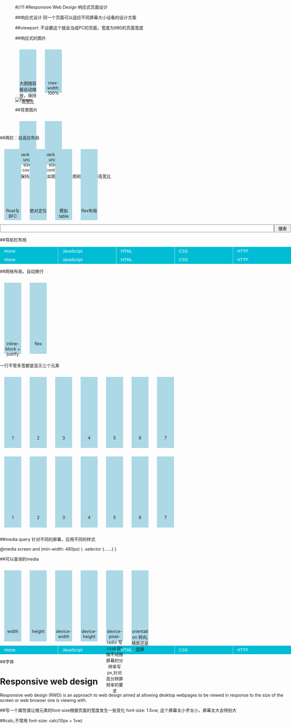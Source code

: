 
#//11
#Responsive Web Design
响应式页面设计

##响应式设计
同一个页面可以适应不同屏幕大小设备的设计方案

##viewport: 不设置这个就会当成PC的页面，宽度为980的页面宽度
<meta name="viewport" content="width=device-width, initial-scale=1.0">

##响应式的图片
- 大图随容器自动缩放，保持高宽比
- max-width: 100%

<img src="http://p0.jscssimg.com/ac1feb9e05cf5752.jpg" alt="flower">
<style>
  body {
    margin: 0;
  }
  img {
    max-width: 100%;//不指定具体的宽度，不设置宽度就会导致图片的调试默认没有，后面会变化；在移动端可以在外面加一个容器，padding-top:50%;
  }
</style>

##背景图片
- background-size: cover
- background-size: contain

<div></div>
<style>
div {
  position: fixed;
  top: 0;
  left: 0;
  bottom: 0;
  right: 0;
  background: url(//p0.jscssimg.com/ac1feb9e05cf5752.jpg) no-repeat center center;
  background-size: cover;
}
</style>

##保持高宽比,比如图片的轮播图和播放器的高宽比
<div><div>
<style>
div {
  height: 0;
  padding-top: 50%;
  backgrond: #f99;
}
</style>

##两栏：自适应布局
- float与BFC
- 绝对定位
- 模拟table
- flex布局

<form>
  <input type="search" >
  <button>搜索</button>
</form>
<style>
  form {
    margin-right: 4em;
    position: relative;
  }
  form input {
    width: 100%;
    font-size: inherit;
    line-height: 1.4;
  }
  form button {
    position: absolute;
    left: 100%;
    top: 0;
    width: 4em;
    font-size: inherit;
  }
</style>

##导航栏布局
<nav>
  <a href="#">Home</a>
  <a href="#">JavaScript</a>
  <a href="#">HTML</a>
  <a href="#">CSS</a>
  <a href="#">HTTP</a>
</nav>
<style>
body {
  margin: 0;
}
nav {
  display: table;
  width: 100%;
  background: #00bcd4;
}
nav a {
  display: table-cell;
  text-decoration: none;
  color: #fff;
  padding: 0 1em;
  font: normal 14px/2 Helvetica, sans-serif;
}
nav a:not(:first-child) {
  border-left: 1px solid rgba(255,255,255,0.7);
}
</style>

<nav>
  <a href="#">Home</a>
  <a href="#">JavaScript</a>
  <a href="#">HTML</a>
  <a href="#">CSS</a>
  <a href="#">HTTP</a>
</nav>
<style>
body {
  margin: 0;
}
nav {
  display: flex;
  width: 100%;
  background: #00bcd4;
}
nav a {
  flex: 1;
  text-decoration: none;
  color: #fff;
  padding: 0 1em;
  font: normal 14px/2 Helvetica, sans-serif;
}
nav a:not(:first-child) {
  border-left: 1px solid rgba(255,255,255,0.7)
}
</style>

##网格布局，自动换行
- inline-block + justify
- flex

一行不管多宽都是显示三个元素
<ul>
  <li>1</li>
  <li>2</li>
  <li>3</li>
  <li>4</li>
  <li>5</li>
  <li>6</li>
  <li>7</li>
</ul>
<style>
ul {
  margin: 0;
  padding: 0;
  text-align: justify;
}
li {
  display: inline-block;
  width: 30%;//放的元素就是固定的了,只能3个
  height: 0;
  padding-top: 20%;
  background: lightblue;
  text-align: center;
  margin-bottom: 1em;
}
</style>

<ul>
  <li>1</li>
  <li>2</li>
  <li>3</li>
  <li>4</li>
  <li>5</li>
  <li>6</li>
  <li>7</li>
</ul>
<style>
ul {
  margin: 0;
  padding: 0;
  display: flex;
  flex-wrap: wrap;
}
li {
  display: block;
  width: 4em;
  height: 3em;
  background: lightblue;
  text-align: center;
  margin: 1em;
}
</style>


##media query
针对不同的屏幕，应用不同的样式
<link rel="stylesheet" href="m.css" media="screen and (max-width: 480px)">
@media screen and (min-width: 480px) {
  .selector {……}
}

##可以查询的media
- width
- height
- device-width
- device-height
- device-pixel-radio 写css的时候不用按屏幕的分辨率写px,针对 高分辨屏频率的要求
- orientation 转向,横屏还是竖屏

<nav>
  <a href="#">Home</a>
  <a href="#">JavaScript</a>
  <a href="#">HTML</a>
  <a href="#">CSS</a>
  <a href="#">HTTP</a>
</nav>
<style>
  body {
    margin: 0;
  }
  nav {
    display: flex;
    width: 100%;
    background: #00BCD4;
  }
  nav a {
    flex: 1;
    text-decoration: none;
    color: #fff;
    padding: 0 1em;
    font: normal 14px/2 Helvetica, sans-serif;
  }
  nav a:not(:first) {
    border-left: 1px solid rgba(255,255,255,0.7);
  }
  @media screen and (max-width: 480px) {
    nav {
      flex-direction: column;
    }
    nav a:not(:first-child) {
      border-left: none;
      border-top: 1px solid rgba(255,255,255,0.7);
    }
  }
</style>

##字体
<h1>Responsive web design</h1>
<p>Responsive web design (RWD) is an approach to web design aimed at allowing desktop webpages to be viewed in response to the size of the screen or web browser one is viewing with.</p>
<style>
html {
  font-size: 16px;
}
h1 {
  font-size: 2rem;
}
p {
  font-size: 1rem;
}
@media screen and (max-width: 1000px) {
  html {
    font-size: 14px;
  }
}
@media screen and (max-width: 720px) {
  html {
    font-size: 12px;
  }
}
</style>

##写一个属性值让根元素的font-size根据页面的宽度发生一些变化
font-size: 1.5vw;
这个屏幕太小字太小，屏幕太大会特别大

##calc,不常用
font-size: calc(10px + 1vw)
